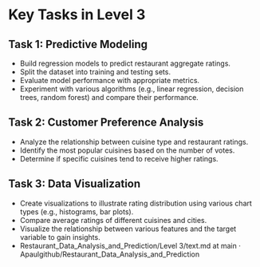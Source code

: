 # Key Tasks in Level 3

## Task 1: Predictive Modeling

- Build regression models to predict restaurant aggregate ratings.
- Split the dataset into training and testing sets.
- Evaluate model performance with appropriate metrics.
- Experiment with various algorithms (e.g., linear regression, decision trees, random forest) and compare their performance.

## Task 2: Customer Preference Analysis

- Analyze the relationship between cuisine type and restaurant ratings.
- Identify the most popular cuisines based on the number of votes.
- Determine if specific cuisines tend to receive higher ratings.

## Task 3: Data Visualization

- Create visualizations to illustrate rating distribution using various chart types (e.g., histograms, bar plots).
- Compare average ratings of different cuisines and cities.
- Visualize the relationship between various features and the target variable to gain insights.
- Restaurant_Data_Analysis_and_Prediction/Level 3/text.md at main · Apaulgithub/Restaurant_Data_Analysis_and_Prediction 
